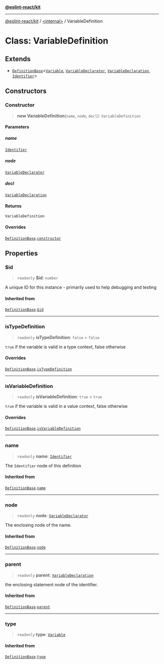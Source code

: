 [**@eslint-react/kit**](../../README.md)

***

[@eslint-react/kit](../../README.md) / [\<internal\>](../README.md) / VariableDefinition

# Class: VariableDefinition

## Extends

- [`DefinitionBase`](DefinitionBase.md)\<[`Variable`](../README.md#variable), [`VariableDeclarator`](../type-aliases/VariableDeclarator.md), [`VariableDeclaration`](../type-aliases/VariableDeclaration.md), [`Identifier`](../interfaces/Identifier.md)\>

## Constructors

### Constructor

> **new VariableDefinition**(`name`, `node`, `decl`): `VariableDefinition`

#### Parameters

##### name

[`Identifier`](../interfaces/Identifier.md)

##### node

[`VariableDeclarator`](../type-aliases/VariableDeclarator.md)

##### decl

[`VariableDeclaration`](../type-aliases/VariableDeclaration.md)

#### Returns

`VariableDefinition`

#### Overrides

[`DefinitionBase`](DefinitionBase.md).[`constructor`](DefinitionBase.md#constructor)

## Properties

### $id

> `readonly` **$id**: `number`

A unique ID for this instance - primarily used to help debugging and testing

#### Inherited from

[`DefinitionBase`](DefinitionBase.md).[`$id`](DefinitionBase.md#id)

***

### isTypeDefinition

> `readonly` **isTypeDefinition**: `false` = `false`

`true` if the variable is valid in a type context, false otherwise

#### Overrides

[`DefinitionBase`](DefinitionBase.md).[`isTypeDefinition`](DefinitionBase.md#istypedefinition)

***

### isVariableDefinition

> `readonly` **isVariableDefinition**: `true` = `true`

`true` if the variable is valid in a value context, false otherwise

#### Overrides

[`DefinitionBase`](DefinitionBase.md).[`isVariableDefinition`](DefinitionBase.md#isvariabledefinition)

***

### name

> `readonly` **name**: [`Identifier`](../interfaces/Identifier.md)

The `Identifier` node of this definition

#### Inherited from

[`DefinitionBase`](DefinitionBase.md).[`name`](DefinitionBase.md#name-1)

***

### node

> `readonly` **node**: [`VariableDeclarator`](../type-aliases/VariableDeclarator.md)

The enclosing node of the name.

#### Inherited from

[`DefinitionBase`](DefinitionBase.md).[`node`](DefinitionBase.md#node-1)

***

### parent

> `readonly` **parent**: [`VariableDeclaration`](../type-aliases/VariableDeclaration.md)

the enclosing statement node of the identifier.

#### Inherited from

[`DefinitionBase`](DefinitionBase.md).[`parent`](DefinitionBase.md#parent-1)

***

### type

> `readonly` **type**: [`Variable`](../README.md#variable)

#### Inherited from

[`DefinitionBase`](DefinitionBase.md).[`type`](DefinitionBase.md#type-1)

